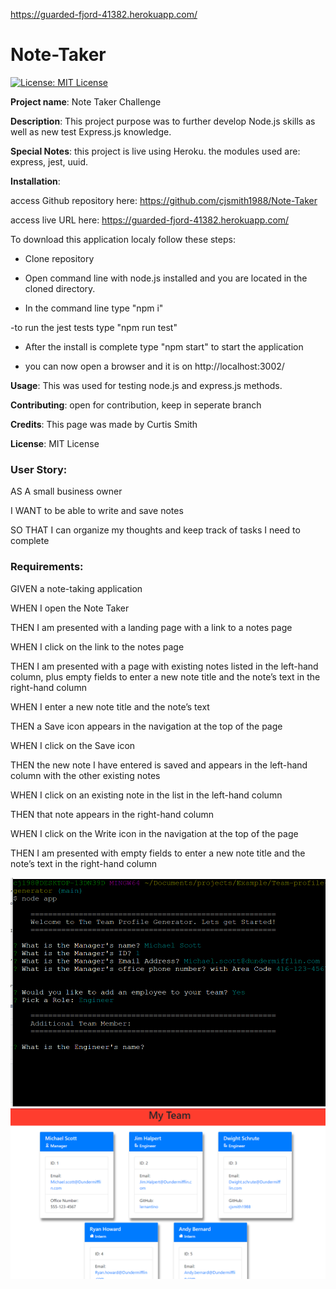 
https://guarded-fjord-41382.herokuapp.com/
# Note-Taker
[![License: MIT License](https://img.shields.io/badge/License-MIT-brightgreen.svg)](https://choosealicense.com/licenses/mit/)
 
**Project name**: Note Taker Challenge

**Description**: This project purpose was to further develop Node.js skills as well as new test Express.js knowledge.

**Special Notes**: this project is live using Heroku. the modules used are: express, jest, uuid.

**Installation**: 	

access Github repository here: https://github.com/cjsmith1988/Note-Taker

access live URL here: https://guarded-fjord-41382.herokuapp.com/

To download this application localy follow these steps:

- Clone repository

- Open command line with node.js installed and you are located in the cloned directory.

- In the command line type "npm i"

-to run the jest tests type "npm run test"

- After the install is complete type "npm start" to start the application

- you can now open a browser and it is on http://localhost:3002/

**Usage**: This was used for testing node.js and express.js methods.

**Contributing**: open for contribution, keep in seperate branch

**Credits**: This page was made by Curtis Smith

**License**: MIT License

### User Story:

AS A small business owner

I WANT to be able to write and save notes

SO THAT I can organize my thoughts and keep track of tasks I need to complete

### Requirements:

GIVEN a note-taking application

WHEN I open the Note Taker

THEN I am presented with a landing page with a link to a notes page

WHEN I click on the link to the notes page

THEN I am presented with a page with existing notes listed in the left-hand column, plus empty fields to enter a new note title and the note’s text in the right-hand column

WHEN I enter a new note title and the note’s text

THEN a Save icon appears in the navigation at the top of the page

WHEN I click on the Save icon

THEN the new note I have entered is saved and appears in the left-hand column with the other existing notes

WHEN I click on an existing note in the list in the left-hand column

THEN that note appears in the right-hand column

WHEN I click on the Write icon in the navigation at the top of the page

THEN I am presented with empty fields to enter a new note title and the note’s text in the right-hand column

![Homepage view](https://github.com/cjsmith1988/Team-profile-generator/blob/main/bashScreenGrab.PNG?raw=true)
![notes view](https://github.com/cjsmith1988/Team-profile-generator/blob/main/pageScreenGrab.PNG?raw=true)
